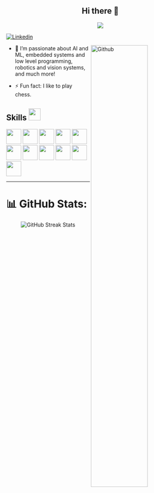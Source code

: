 <div align="center">
  <h2>Hi there 👋</h2>
</div>

<!-- **A passionate robotics and systems engineering student** -->

<p align="center">
  <a href="https://github.com/DenverCoder1/readme-typing-svg"><img src="https://readme-typing-svg.herokuapp.com?font=Time+New+Roman&color=cyan&size=25&center=true&vCenter=true&width=600&height=100&lines=I'm David Ortiz,;RRobotics and systems engineering student,;Active+Learner/Researcher"></a>
</p>


[![Linkedin](https://img.shields.io/badge/-daveoc01-blue?style=flat-square&logo=Linkedin&logoColor=white&link=LINK-DO-SEU-LINKEDIN)](https://www.linkedin.com/in/daveoc01/)

<img width="55%" align="right" alt="Github" src="https://raw.githubusercontent.com/onimur/.github/master/.resources/git-header.svg" />

- 🔭 I’m passionate about AI and ML, embedded systems and low level programming, robotics and vision systems, and much more!
  
<!-- - 🌱 I’m currently learning Git, Java y GitHub -->
  
- ⚡ Fun fact: I like to play chess.

<h2> Skills <img src = "https://media2.giphy.com/media/QssGEmpkyEOhBCb7e1/giphy.gif?cid=ecf05e47a0n3gi1bfqntqmob8g9aid1oyj2wr3ds3mg700bl&rid=giphy.gif" width = 32px> </h2>
<img src="https://cdn.jsdelivr.net/gh/devicons/devicon/icons/python/python-original.svg" height=40/>
<img src="https://cdn.jsdelivr.net/gh/devicons/devicon/icons/cplusplus/cplusplus-original.svg" height=40 />
<img src ='https://raw.githubusercontent.com/rahulbanerjee26/githubAboutMeGenerator/main/icons/scikit.svg' height=40>
<img src="https://cdn.jsdelivr.net/gh/devicons/devicon/icons/tensorflow/tensorflow-original.svg" height=40/>
<img src="https://cdn.jsdelivr.net/gh/devicons/devicon/icons/linux/linux-original.svg" height=40/>
<img src="https://cdn.jsdelivr.net/gh/devicons/devicon/icons/matlab/matlab-original.svg" height=40/>
<img src="https://cdn.jsdelivr.net/gh/devicons/devicon/icons/git/git-original.svg" height=40/>
<img src="https://cdn.jsdelivr.net/gh/devicons/devicon/icons/bash/bash-original.svg" height=40/>
<img src="https://cdn.jsdelivr.net/gh/devicons/devicon/icons/vscode/vscode-original.svg" height=40/>
<img src="https://cdn.jsdelivr.net/gh/devicons/devicon/icons/docker/docker-original.svg" height=40/>
<img src="https://cdn.jsdelivr.net/gh/devicons/devicon/icons/latex/latex-original.svg" height=40/>

---

# 📊 GitHub Stats:

<!-- ![](https://github-readme-stats.vercel.app/api?username=david-oc17&theme=prussian&hide_border=false&include_all_commits=true&count_private=true)<br/> -->

<p align="center">
  <img src="https://github-readme-streak-stats.herokuapp.com/?user=david-oc17&theme=prussian&hide_border=false" alt="GitHub Streak Stats" />
</p>

<!--
![](https://github-readme-stats.vercel.app/api/top-langs/?username=david-oc17&theme=prussian&hide_border=false&include_all_commits=true&count_private=true&layout=compact)
-->


<!--
**David-OC17/David-OC17** is a ✨ _special_ ✨ repository because its `README.md` (this file) appears on your GitHub profile.

Here are some ideas to get you started:

- 🔭 I’m currently working on ...
- 🌱 I’m currently learning ...
- 👯 I’m looking to collaborate on ...
- 🤔 I’m looking for help with ...
- 💬 Ask me about ...
- 📫 How to reach me: ...
- 😄 Pronouns: ...
- ⚡ Fun fact: ...
-->
